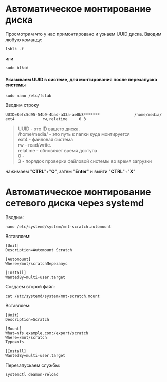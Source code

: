 # Автоматическое монтирование диска
Просмотрим что у нас примонтировано и узнаем UUID диска. 
Вводим любую команду:
```text
lsblk -f
```
или
```text
sudo blkid
```

#### Указываем UUID в системе, для монтирования после перезапуска системы
```text
sudo nano /etc/fstab
```
Вводим строку
```text
UUID=8efc5d95-54b9-4bad-a33a-ae0b8*******               /home/media/         ext4            rw,relatime     0 3
```
> UUID - это ID вашего диска.  </br>
> /home/media/ - это путь к папки куда монтируется </br>
> ext4 - файловая система  </br>
> rw - read/write.  </br>
> relatime - обновляет время доступа  </br>
> 0 -  </br>
> 3 - порядок проверки файловой системы во время загрузки </br>

нажимаем "**CTRL**"+"**O**", затем "**Enter**" и выйти "**CTRL**"+"**X**"

# Автоматическое монтирование сетевого диска через systemd

Вводим:
```text
nano /etc/systemd/system/mnt-scratch.automount
```

Вставляем:
```text
[Unit]
Description=Automount Scratch

[Automount]
Where=/mnt/scratchПерезапус

[Install]
WantedBy=multi-user.target
```

Создаем второй файл:
```text
cat /etc/systemd/system/mnt-scratch.mount
```
Вставляем:
```text
[Unit]
Description=Scratch

[Mount]
What=nfs.example.com:/export/scratch
Where=/mnt/scratch
Type=nfs

[Install]
WantedBy=multi-user.target
```

Перезапускаем службы:
```text
systemctl deamon-reload
```
